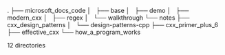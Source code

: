 .
├── microsoft_docs_code
│   ├── base
│   ├── demo
│   ├── modern_cxx
│   ├── regex
│   └── walkthrough
└── notes
    ├── cxx_design_patterns
    │   └── design-patterns-cpp
    ├── cxx_primer_plus_6
    ├── effective_cxx
    └── how_a_program_works

12 directories
